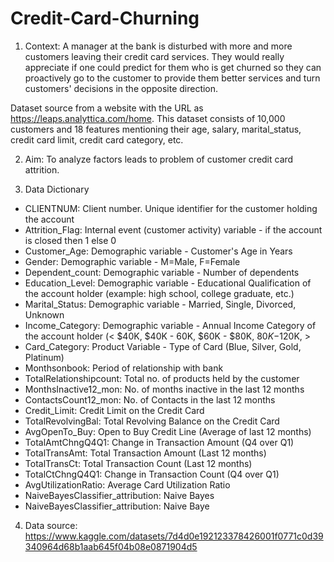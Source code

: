# Credit-Card-Churning

1. Context: A manager at the bank is disturbed with more and more customers leaving their credit card services. They would really appreciate if one could predict for them who is get churned so they can proactively go to the customer to provide them better services and turn customers' decisions in the opposite direction.

  Dataset source from a website with the URL as https://leaps.analyttica.com/home. This dataset consists of 10,000 customers and 18 features mentioning their age, salary, marital_status, credit card limit, credit card category, etc.

2. Aim: To analyze factors leads to problem of customer credit card attrition.

3. Data Dictionary

- CLIENTNUM: Client number. Unique identifier for the customer holding the account
- Attrition_Flag: Internal event (customer activity) variable - if the account is closed then 1 else 0
- Customer_Age: Demographic variable - Customer's Age in Years
- Gender: Demographic variable - M=Male, F=Female
- Dependent_count: Demographic variable - Number of dependents
- Education_Level: Demographic variable - Educational Qualification of the account holder (example: high school, college graduate, etc.)
- Marital_Status: Demographic variable - Married, Single, Divorced, Unknown
- Income_Category: Demographic variable - Annual Income Category of the account holder (< $40K, $40K - 60K, $60K - $80K, $80K-$120K, >
- Card_Category: Product Variable - Type of Card (Blue, Silver, Gold, Platinum)
- Monthsonbook: Period of relationship with bank
- TotalRelationshipcount: Total no. of products held by the customer
- MonthsInactive12_mon: No. of months inactive in the last 12 months
- ContactsCount12_mon: No. of Contacts in the last 12 months
- Credit_Limit: Credit Limit on the Credit Card
- TotalRevolvingBal: Total Revolving Balance on the Credit Card
- AvgOpenTo_Buy: Open to Buy Credit Line (Average of last 12 months)
- TotalAmtChngQ4Q1: Change in Transaction Amount (Q4 over Q1)
- TotalTransAmt: Total Transaction Amount (Last 12 months)
- TotalTransCt: Total Transaction Count (Last 12 months)
- TotalCtChngQ4Q1: Change in Transaction Count (Q4 over Q1)
- AvgUtilizationRatio: Average Card Utilization Ratio
- NaiveBayesClassifier_attribution: Naive Bayes
- NaiveBayesClassifier_attribution: Naive Baye

4. Data source: https://www.kaggle.com/datasets/7d4d0e192123378426001f0771c0d39340964d68b1aab645f04b08e0871904d5
